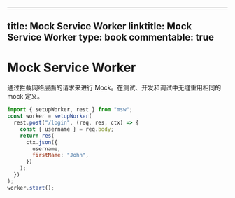 
---
title: Mock Service Worker
linktitle: Mock Service Worker
type: book
commentable: true
---

# Mock Service Worker

通过拦截网络层面的请求来进行 Mock。在测试、开发和调试中无缝重用相同的 mock 定义。

```js
import { setupWorker, rest } from "msw";
const worker = setupWorker(
  rest.post("/login", (req, res, ctx) => {
    const { username } = req.body;
    return res(
      ctx.json({
        username,
        firstName: "John",
      })
    );
  })
);
worker.start();
```

    
